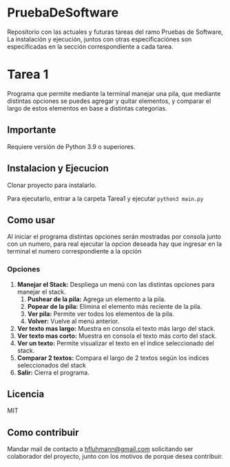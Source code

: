 # PruebaDeSoftware

Repositorio con las actuales y futuras tareas del ramo Pruebas de Software, La instalación y ejecución, juntos con otras especificaciónes son especificadas en la sección correspondiente a cada tarea.

# Tarea 1

Programa que permite mediante la terminal manejar una pila, que mediante distintas opciones se puedes agregar y quitar elementos, y comparar el largo de estos elementos en base a distintas categorias.

## Importante

Requiere versión de Python 3.9 o superiores.

## Instalacion y Ejecucion

Clonar proyecto para instalarlo.

Para ejecutarlo, entrar a la carpeta Tarea1 y ejecutar `python3 main.py`

## Como usar

Al iniciar el programa distintas opciones serán mostradas por consola junto con un numero,
para real ejecutar la opcion deseada hay que ingresar en la terminal el numero correspondiente a la opción
### Opciones

  1. **Manejar el Stack:** Despliega un menú con las distintas opciones para manejar el stack.
      1. **Pushear de la pila:** Agrega un elemento a la pila.
      2. **Popear de la pila:** Elimina el elemento más reciente de la pila.
      3. **Ver pila:** Permite ver todos los elementos de la pila.
      4. **Volver:** Vuelve al  menú anterior.
  2. **Ver texto mas largo:** Muestra en consola el texto más largo del stack.
  3. **Ver texto mas corto:** Muestra en consola el texto más corto del stack.
  4. **Ver un texto:** Permite visualizar el texto en el indice seleccionado del stack.
  5. **Comparar 2 textos:** Compara el largo de 2 textos según los indices seleccionados del stack
  6. **Salir:** Cierra el programa.

## Licencia

MIT

## Como contribuir

Mandar mail de contacto a hfluhmann@gmail.com solicitando ser colaborador del proyecto, junto con los motivos de porque desea contribuir. 

